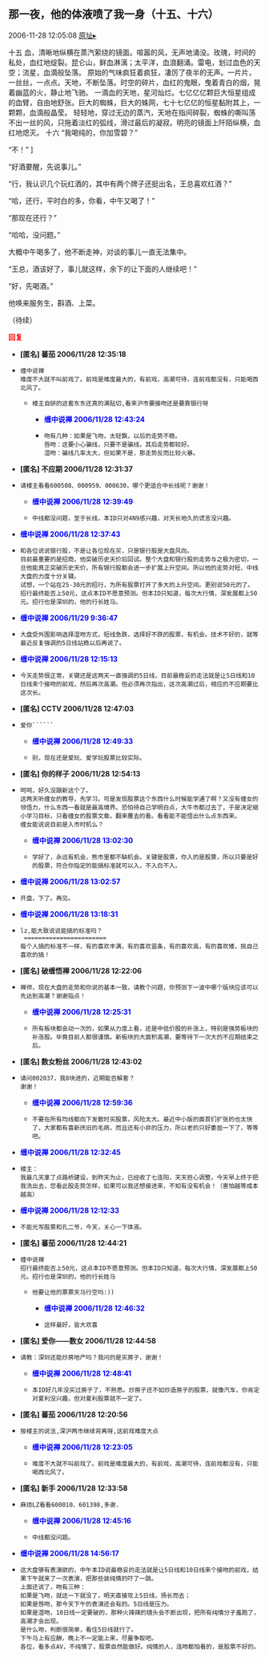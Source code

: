 ## 那一夜，他的体液喷了我一身（十五、十六）
2006-11-28 12:05:08
[原址▸](http://www.fxgan.com/chan_time/2006_07_12/425.htm)


十五 血，清晰地纵横在蒸汽萦绕的镜面。喧嚣的风，无声地涌没。玫瑰，时间的私处，血红地绽裂。昆仑山，鲜血淋漓；太平洋，血浪翻涌。雷电，划过血色的天空；流星，血滴般坠落。 原始的气味疯狂着疯狂，凄厉了夜半的无声。一片片，一丝丝，一点点。天地，不断坠落。时空的碎片，血红的鬼眼，曳着青白的烟，晃着幽蓝的火，静止地飞驰。 一滴血的天地，星河灿烂。七亿亿亿颗巨大恒星组成的血臂，自由地舒张。巨大的蜘蛛，巨大的蛛网，七十七亿亿的恒星黏附其上，一颗颗，血滴般晶莹。 轻轻地，穿过无边的蒸汽，天地在指间碎裂，蜘蛛的嘶叫荡不出一丝的风，只拖着淡红的弧线，滑过最后的凝寂。明亮的镜面上阡陌纵横，血红地熄灭。 十六 “我喝纯的，你加雪碧？”

“不！” ]

“好酒要醒，先说事儿。”

“行，我认识几个玩红酒的，其中有两个牌子还挺出名，王总喜欢红酒？”

“哈，还行，平时白的多，你看，中午又喝了！”

“那现在还行？”

“哈哈，没问题。”

大概中午喝多了，他不断走神，对谈的事儿一直无法集中。

“王总，酒该好了，事儿就这样，余下的让下面的人继续吧！”

“好，先喝酒。”

他唤来服务生，斟酒、上菜。

（待续）




**<font color='red'>回复</font>**


- **[匿名] 蕃茄  2006/11/28 12:35:18**
- ```
  缠中说禅 
  难度不大就不叫前戏了。前戏是难度最大的，有前戏，高潮可待，连前戏都没有，只能喝西北风了。 
  ```
   - ```
     楼主自研的这套东东还真的满贴切,看来沪市要接吻还是要靠银行呀 
     ```
      - **<font color='blue'>缠中说禅 2006/11/28 12:43:24</font>**
      - ```
        吻有几种：如果是飞吻，太轻飘，以后的走势不稳。
        唇吻：这要小心骗线，只要不是骗线，其后走势都较好。
        湿吻：骗线几率太大，但如果不是，那走势反而比较火暴。
        ```
- **[匿名] 不应期  2006/11/28 12:31:37**
- ```
  请楼主看看600508、000959、000630，哪个更适合中长线呢？谢谢！ 
  ```
   - **<font color='blue'>缠中说禅 2006/11/28 12:39:49</font>**
   - ```
     中线都没问题，至于长线，本ID只对4N9感兴趣，对天长地久的谎言没兴趣。
     ```
- **<font color='blue'>缠中说禅 2006/11/28 12:37:43</font>**
- ```
  和各位说说银行股，不是让各位现在买，只是银行股是大盘风向。
  目前最重要的是招商，他突破历史天价后回试。整个大盘和银行股的走势与之极为密切，一旦他能真正突破历史天价，所有银行股都会进一步扩展上升空间。所以他的走势对短、中线大盘的力度十分关键。
  试想，一个站在25-30元的招行，为所有股票打开了多大的上升空间。更别说50元的了。
  招行最终能否上50元，这点本ID不愿意预测。但本ID只知道，每次大行情，深发展都上50元。招行也是深圳的，他的行长姓马。
  ```
- **<font color='blue'>缠中说禅 2006/11/29 9:36:47</font>**
- ```
  大盘受外围影响选择湿吻方式，短线急跌，选择好不跌的股票，有机会。技术不好的，就等最近反复强调的5日线站稳以后再说了。
  ```
- **<font color='blue'>缠中说禅 2006/11/28 12:15:13</font>**
- ```
  今天走势很正常，关键还是这两天一直强调的5日线，目前最稳妥的走法就是让5日线和10日线来个接吻的前戏，然后再次高潮。但必须再次指出，这次高潮过后，相应的不应期要比这次长。
  ```
- **[匿名] CCTV  2006/11/28 12:47:03**
- ```
  爱你`````` 
  ```
   - **<font color='blue'>缠中说禅 2006/11/28 12:49:33</font>**
   - ```
     别，现在还是爱玩、爱学玩股票比较实际。
     ```
- **[匿名] 你的样子  2006/11/28 12:54:13**
- ```
  呵呵，好久没跟新这个了。
  这两天听缠女的教导，先学习。可是发现股票这个东西什么时候能学通了啊？又没有缠女的领悟力，什么东西一看就是最高境界。恐怕待自己学明白点，大牛市都过去了，于是决定缩小学习目标，只看缠女的股票文章。翻来覆去的看。看看能不能悟出什么点东西来。
  缠女能说说目前是入市时机么？ 
  ```
   - **<font color='blue'>缠中说禅 2006/11/28 13:02:30</font>**
   - ```
     学好了，永远有机会，熊市里都不缺机会。关键是股票，你入的是股票，所以只要是好的股票，符合你指定的能搞标准就可以入，不入白不入。
     ```
- **<font color='blue'>缠中说禅 2006/11/28 13:02:57</font>**
- ```
  开盘，下了。再见。
  ```
- **<font color='blue'>缠中说禅 2006/11/28 13:18:31</font>**
- ```
  lz,能大致说说能搞的标准吗？ 
   =======================
  每个人搞的标准不一样，有的喜欢丰满，有的喜欢苗条，有的喜欢高，有的喜欢矮，挑自己喜欢的搞！
  ```
- **[匿名] 破缠悟禅  2006/11/28 12:22:06**
- ```
  禅师，现在大盘的走势和你说的基本一致，请教个问题，你预测下一波中哪个版块应该可以先达到高潮？谢谢指点！ 
  ```
   - **<font color='blue'>缠中说禅 2006/11/28 12:25:31</font>**
   - ```
     所有板块都会动一次的，如果从力度上看，还是中低价股的补涨上，特别是强势板块的补涨股。毕竟目前人都很谨慎。新板块的大面积高潮，要等待下一次大的不应期结束之后。
     ```
- **[匿名] 数女粉丝  2006/11/28 12:43:02**
- ```
  请问002037，我8块进的，近期能否解套？
  谢谢！ 
  ```
   - **<font color='blue'>缠中说禅 2006/11/28 12:59:36</font>**
   - ```
     不要在所有均线都向下发散时买股票，风险太大。最近中小版的面首们扩张的也太快了，大家都有喜新厌旧的毛病，而且还有小非的压力，所以老的只好委屈一下了，等等吧。
     ```
- **<font color='blue'>缠中说禅 2006/11/28 12:32:45</font>**
- ```
  楼主： 
  我最几天拿了点路桥建设，到昨天为止，已经收了七连阳，天天担心调整，今天早上终于把我洗出去，您看此股走势怎样，如果可以我还想接进来，不知有没有机会！（害怕越等成本越高）
  ```
- **<font color='blue'>缠中说禅 2006/11/28 12:12:33</font>**
- ```
  不能光写股票和孔二爷，今天，关心一下体液。
  ```
- **[匿名] 蕃茄  2006/11/28 12:44:21**
- ```
  缠中说禅 
  招行最终能否上50元，这点本ID不愿意预测。但本ID只知道，每次大行情，深发展都上50元。招行也是深圳的，他的行长姓马 
  ```
   - ```
     他要让他的票票天马行空吗:))
     ```
      - **<font color='blue'>缠中说禅 2006/11/28 12:46:32</font>**
      - ```
        这样最好，皆大欢喜
        ```
- **[匿名] 爱你――数女  2006/11/28 12:44:58**
- ```
  请教：深圳还能炒房地产吗？我问的是买房子，谢谢！ 
  ```
   - **<font color='blue'>缠中说禅 2006/11/28 12:48:41</font>**
   - ```
     本ID好几年没买过房子了，不熟悉。炒房子还不如炒造房子的股票，就像汽车，你肯定对夏利没兴趣，但对夏利股票就不一定了。
     ```
- **[匿名] 蕃茄  2006/11/28 12:20:56**
- ```
  按楼主的说法,深沪两市继续背离呀,这前戏难度大点 
  ```
   - **<font color='blue'>缠中说禅 2006/11/28 12:23:05</font>**
   - ```
     难度不大就不叫前戏了。前戏是难度最大的，有前戏，高潮可待，连前戏都没有，只能喝西北风了。
     ```
- **[匿名] 新手  2006/11/28 12:33:58**
- ```
  麻烦LZ看看600010、601398,多谢. 
  ```
   - **<font color='blue'>缠中说禅 2006/11/28 12:45:16</font>**
   - ```
     中线都没问题。
     ```
- **<font color='blue'>缠中说禅 2006/11/28 14:56:17</font>**
- ```
  这大盘够有表演欲的，中午本ID说最稳妥的走法就是让5日线和10日线来个接吻的前戏，结果下午就来了一次表演，把那些装纯情的吓了一跳。
  上面还说了，吻有三种：
  如果是飞吻，就这一下就没了，明天直接攻上5日线，扬长而去；
  如果是唇吻，那今天下午的表演还会有的。5日线是压力。
  如果是湿吻，10日线一定要破的，那种火辣辣的镜头会不断出现，把所有纯情分子羞跑了，高潮才会出现。
  是什么吻，判断很简单，看住5日线就行了。
  下午马上有应酬，晚上不一定能上来，尽量争取吧。
  各位，看多点AV，不纯情了，股票自然能做好。纯情的人，连吻都怕看的，是股票不好的。
  ```
